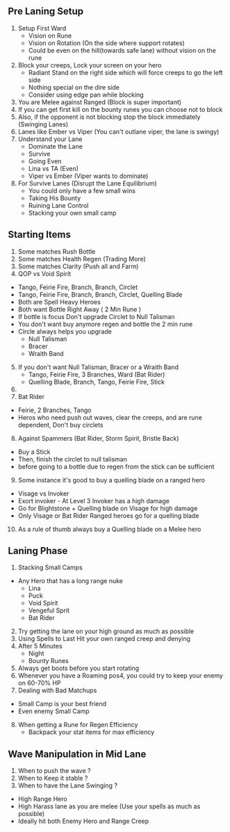 ## Pre Laning Setup
1. Setup First Ward
   * Vision on Rune
   * Vision on Rotation (On the side where support rotates)
   * Could be even on the hill(towards safe lane) without vision on the rune
2. Block your creeps, Lock your screen on your hero
   * Radiant Stand on the right side which will force creeps to go the left side
   * Nothing special on the dire side
   * Consider using edge pan while blocking
4. You are Melee against Ranged (Block is super important)
5. If you can get first kill on the bounty runes you can choose not to block
6. Also, if the opponent is not blocking stop the block immediately (Swinging Lanes)
7. Lanes like Ember vs Viper (You can't outlane viper, the lane is swingy)
8. Understand your Lane
   * Dominate the Lane
   * Survive
   * Going Even
   * Lina vs TA (Even)
   * Viper vs Ember (Viper wants to dominate)
9. For Survive Lanes (Disrupt the Lane Equilibrium)
   * You could only have a few small wins
   * Taking His Bounty
   * Ruining Lane Control
   * Stacking your own small camp

## Starting Items
1. Some matches Rush Bottle
2. Some matches Health Regen (Trading More)
3. Some matches Clarity (Push all and Farm)
4. QOP vs Void Spirit
  * Tango, Feirie Fire, Branch, Branch, Circlet
  * Tango, Feirie Fire, Branch, Branch, Circlet, Quelling Blade
  * Both are Spell Heavy Heroes
  * Both want Bottle Right Away ( 2 Min Rune )
  * If bottle is focus Don't upgrade Circlet to Null Talisman
  * You don't want buy anymore regen and bottle the 2 min rune
  * Circle always helps you upgrade
      * Null Talisman
      * Bracer
      * Wraith Band
5. If you don't want  Null Talisman, Bracer or a Wraith Band
   * Tango, Feirie Fire, 3 Branches, Ward (Bat Rider)
   * Quelling Blade, Branch, Tango, Feirie Fire, Stick
6. 
7. Bat Rider
  * Feirie, 2 Branches, Tango 
  * Heros who need push out waves, clear the creeps, and are rune dependent, Don't buy circlets
8. Against Spammers (Bat Rider, Storm Spirit, Bristle Back)
  * Buy a Stick
  * Then, finish the circlet to null talisman
  * before going to a bottle due to regen from the stick can be sufficient
9. Some instance it's good to buy a quelling blade on a ranged hero
  * Visage vs Invoker
  * Exort invoker - At Level 3 Invoker has a high damage
  * Go for Blightstone + Quelling blade on Visage for high damage
  * Only Visage or Bat Rider Ranged heroes go for a quelling blade 
10. As a rule of thumb always buy a Quelling blade on a Melee hero


## Laning Phase
1. Stacking Small Camps
  * Any Hero that has a long range nuke
    * Lina
    * Puck
    * Void Spirit
    * Vengeful Sprit
    * Bat Rider
2. Try getting the lane on your high ground as much as possible
3. Using Spells to Last Hit your own ranged creep and denying
4. After 5 Minutes
    * Night
    * Bounty Runes 
5.  Always get boots before you start rotating
6.  Whenever you have a Roaming pos4, you could try to keep your enemy on 60-70% HP
7.  Dealing with Bad Matchups
   * Small Camp is your best friend
   * Even enemy Small Camp
8. When getting a Rune for Regen Efficiency
   * Backpack your stat items for max efficiency

## Wave Manipulation in Mid Lane
1. When to push the wave ? 
2. When to Keep it stable ?
3. When to have the Lane Swinging ?
  * High Range Hero
  * High Harass lane as you are melee (Use your spells as much as possible)
  * Ideally hit both Enemy Hero and Range Creep
 
